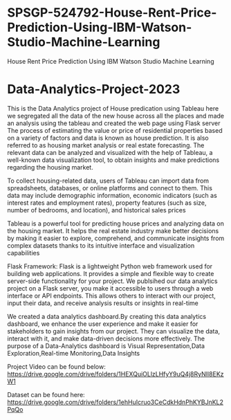 # SPSGP-524792-House-Rent-Price-Prediction-Using-IBM-Watson-Studio-Machine-Learning
House Rent Price Prediction Using IBM Watson Studio Machine Learning
# Data-Analytics-Project-2023
This is the Data Analytics project of House predication using Tableau here we segregated all the data of the new house across all the places and made an analysis using the tableau and created the web page using Flask server
The process of estimating the value or price of residential properties based on a variety of factors and data is known as house prediction. It is also referred to as housing market analysis or real estate forecasting. The relevant data can be analyzed and visualized with the help of Tableau, a well-known data visualization tool, to obtain insights and make predictions regarding the housing market.

To collect housing-related data, users of Tableau can import data from spreadsheets, databases, or online platforms and connect to them. This data may include demographic information, economic indicators (such as interest rates and employment rates), property features (such as size, number of bedrooms, and location), and historical sales prices

Tableau is a powerful tool for predicting house prices and analyzing data on the housing market. It helps the real estate industry make better decisions by making it easier to explore, comprehend, and communicate insights from complex datasets thanks to its intuitive interface and visualization capabilities

Flask Framework: Flask is a lightweight Python web framework used for building web applications. It provides a simple and flexible way to create server-side functionality for your project.
We publsihed our data analytics project on a Flask server, you make it accessible to users through a web interface or API endpoints. This allows others to interact with our project, input their data, and receive analysis results or insights in real-time

We created a data analytics dashboard.By creating this data analytics dashboard, we enhance the user experience and make it easier for stakeholders to gain insights from our project. They can visualize the data, interact with it, and make data-driven decisions more effectively.
The purpose of a Data-Analytics dashboard is Visual Representation,Data Exploration,Real-time Monitoring,Data Insights

Project Video can be found below:
https://drive.google.com/drive/folders/1HEXQuiOLlzLHfyY9uQ4j8RyNlI8EKzW1 

Dataset can be found here: 
https://drive.google.com/drive/folders/1ehHuIcruo3CeCdkHdnPhKYBJnKL2PqQo 
